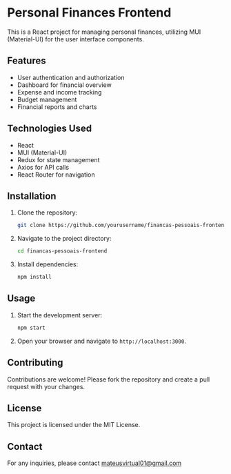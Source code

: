 # Personal Finances Frontend

This is a React project for managing personal finances, utilizing MUI (Material-UI) for the user interface components.

## Features

- User authentication and authorization
- Dashboard for financial overview
- Expense and income tracking
- Budget management
- Financial reports and charts

## Technologies Used

- React
- MUI (Material-UI)
- Redux for state management
- Axios for API calls
- React Router for navigation

## Installation

1. Clone the repository:
    ```bash
    git clone https://github.com/yourusername/financas-pessoais-frontend.git
    ```
2. Navigate to the project directory:
    ```bash
    cd financas-pessoais-frontend
    ```
3. Install dependencies:
    ```bash
    npm install
    ```

## Usage

1. Start the development server:
    ```bash
    npm start
    ```
2. Open your browser and navigate to `http://localhost:3000`.

## Contributing

Contributions are welcome! Please fork the repository and create a pull request with your changes.

## License

This project is licensed under the MIT License.

## Contact

For any inquiries, please contact mateusvirtual01@gmail.com 
